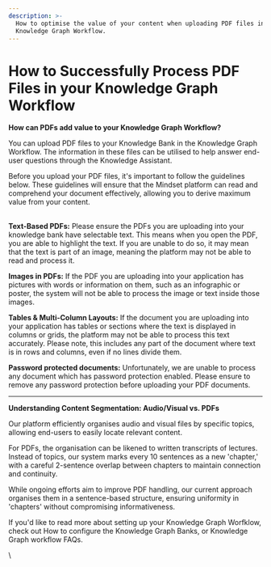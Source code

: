 ```yaml
---
description: >-
  How to optimise the value of your content when uploading PDF files into your
  Knowledge Graph Workflow.
---
```


# How to Successfully Process PDF Files in your Knowledge Graph Workflow

**How can PDFs add value to your Knowledge Graph Workflow?**&#x20;

You can upload PDF files to your Knowledge Bank in the Knowledge Graph Workflow. The information in these files can be utilised to help answer end-user questions through the Knowledge Assistant.

Before you upload your PDF files, it's important to follow the guidelines below. These guidelines will ensure that the Mindset platform can read and comprehend your document effectively, allowing you to derive maximum value from your content.

\
**Text-Based PDFs:** Please ensure the PDFs you are uploading into your knowledge bank have selectable text. This means when you open the PDF, you are able to highlight the text. If you are unable to do so, it may mean that the text is part of an image, meaning the platform may not be able to read and process it.&#x20;



**Images in PDFs:** If the PDF you are uploading into your application has pictures with words or information on them, such as an infographic or poster, the system will not be able to process the image or text inside those images.&#x20;



**Tables & Multi-Column Layouts:** If the document you are uploading into your application has tables or sections where the text is displayed in columns or grids, the platform may not be able to process this text accurately. Please note, this includes any part of the document where text is in rows and columns, even if no lines divide them.&#x20;



**Password protected documents:** Unfortunately, we are unable to process any document which has password protection enabled. Please ensure to remove any password protection before uploading your PDF documents.&#x20;



***

**Understanding Content Segmentation: Audio/Visual vs. PDFs**

Our platform efficiently organises audio and visual files by specific topics, allowing end-users to easily locate relevant content.

For PDFs, the organisation can be likened to written transcripts of lectures. Instead of topics, our system marks every 10 sentences as a new 'chapter,' with a careful 2-sentence overlap between chapters to maintain connection and continuity.&#x20;

While ongoing efforts aim to improve PDF handling, our current approach organises them in a sentence-based structure, ensuring uniformity in 'chapters' without compromising informativeness.

If you'd like to read more about setting up your Knowledge Graph Worfklow, check out How to configure the Knowledge Graph Banks, or Knowledge Graph workflow FAQs.

\
